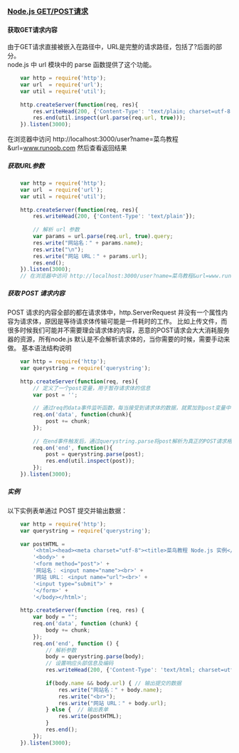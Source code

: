 ### [Node.js GET/POST请求](http://www.runoob.com/nodejs/node-js-get-post.html)

#### 获取GET请求内容
由于GET请求直接被嵌入在路径中，URL是完整的请求路径，包括了?后面的部分。  
node.js 中 url 模块中的 parse 函数提供了这个功能。

``` javascript
    var http = require('http');
    var url  = require('url');
    var util = require('util');
     
    http.createServer(function(req, res){
        res.writeHead(200, {'Content-Type': 'text/plain; charset=utf-8'});
        res.end(util.inspect(url.parse(req.url, true)));
    }).listen(3000);
```
在浏览器中访问 http://localhost:3000/user?name=菜鸟教程&url=www.runoob.com 然后查看返回结果
##### 获取URL参数
``` javascript
    var http = require('http');
    var url  = require('url');
    var util = require('util');
     
    http.createServer(function(req, res){
        res.writeHead(200, {'Content-Type': 'text/plain'});
         
        // 解析 url 参数
        var params = url.parse(req.url, true).query;
        res.write("网站名：" + params.name);
        res.write("\n");
        res.write("网站 URL：" + params.url);
        res.end();
    }).listen(3000);
    // 在浏览器中访问 http://localhost:3000/user?name=菜鸟教程&url=www.runoob.com 然后查看返回结果
```

##### 获取 POST 请求内容
POST 请求的内容全部的都在请求体中，http.ServerRequest 并没有一个属性内容为请求体，原因是等待请求体传输可能是一件耗时的工作。
比如上传文件，而很多时候我们可能并不需要理会请求体的内容，恶意的POST请求会大大消耗服务器的资源，所有node.js 默认是不会解析请求体的，当你需要的时候，需要手动来做。
基本语法结构说明

``` javascript
    var http = require('http');
    var querystring = require('querystring');
     
    http.createServer(function(req, res){
        // 定义了一个post变量，用于暂存请求体的信息
        var post = '';     
             
        // 通过req的data事件监听函数，每当接受到请求体的数据，就累加到post变量中
        req.on('data', function(chunk){    
            post += chunk;
        });
                 
        // 在end事件触发后，通过querystring.parse将post解析为真正的POST请求格式，然后向客户端返回。
        req.on('end', function(){    
            post = querystring.parse(post);
            res.end(util.inspect(post));
        });
    }).listen(3000);
```

##### 实例
以下实例表单通过 POST 提交并输出数据：

``` javascript
    var http = require('http');
    var querystring = require('querystring');
     
    var postHTML = 
        '<html><head><meta charset="utf-8"><title>菜鸟教程 Node.js 实例</title></head>' +
        '<body>' +
        '<form method="post">' +
        '网站名： <input name="name"><br>' +
        '网站 URL： <input name="url"><br>' +
        '<input type="submit">' +
        '</form>' +
        '</body></html>';
             
    http.createServer(function (req, res) {
        var body = "";
        req.on('data', function (chunk) {
            body += chunk;
        });
        req.on('end', function () {
            // 解析参数
            body = querystring.parse(body);
            // 设置响应头部信息及编码
            res.writeHead(200, {'Content-Type': 'text/html; charset=utf8'});
                   
            if(body.name && body.url) { // 输出提交的数据
                res.write("网站名：" + body.name);
                res.write("<br>");
                res.write("网站 URL：" + body.url);
            } else {  // 输出表单
                res.write(postHTML);
            }
            res.end();
        });
    }).listen(3000);
```
